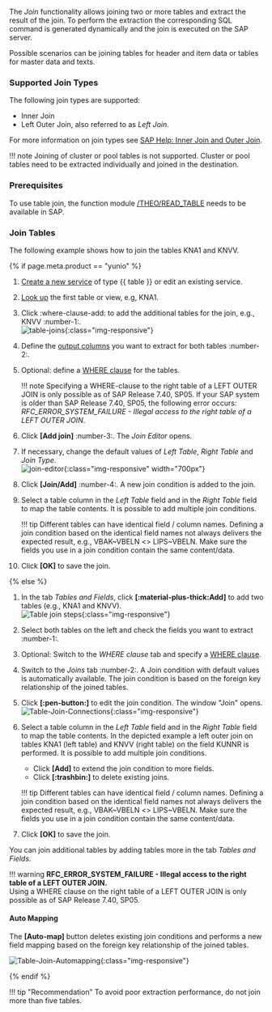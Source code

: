 The *Join* functionality allows joining two or more tables and extract the result of the join. 
To perform the extraction the corresponding SQL command is generated dynamically and the join is executed on the SAP server. <br>

Possible scenarios can be joining tables for header and item data or tables for master data and texts. 

### Supported Join Types

The following join types are supported:

- Inner Join
- Left Outer Join, also referred to as *Left Join*.

For more information on join types see [SAP Help: Inner Join and Outer Join](https://help.sap.com/doc/saphelp_nwpi71/7.1/en-US/cf/21ec77446011d189700000e8322d00/content.htm?no_cache=true). <br>

!!! note
	Joining of cluster or pool tables is not supported. Cluster or pool tables need to be extracted individually and joined in the destination.

### Prerequisites

To use table join, the function module [/THEO/READ_TABLE](../setup-in-sap/custom-function-module-for-table-extraction.md/#installation-of-theoread_table) needs to be available in SAP. 


### Join Tables

The following example shows how to join the tables KNA1 and KNVV.

{% if page.meta.product == "yunio" %}

1. [Create a new service](../../getting-started.md/#create-a-service) of type {{ table }} or edit an existing service.
2. [Look up](index.md/#look-up-an-sap-table-or-view) the first table or view, e.g, KNA1.
3. Click :where-clause-add: to add the additional tables for the join, e.g., KNVV :number-1:.<br>
![table-joins](../../assets/images/yunio/documentation/table-joins.png){:class="img-responsive"}
4. Define the [output columns](settings.md/#output-columns) you want to extract for both tables :number-2:.
5. Optional: define a [WHERE clause](where-clause.md) for the tables.

	!!! note
		Specifying a WHERE-clause to the right table of a LEFT OUTER JOIN is only possible as of SAP Release 7.40, SP05.
		If your SAP system is older than SAP Release 7.40, SP05, the following error occurs: *RFC_ERROR_SYSTEM_FAILURE - Illegal access to the right table of a LEFT OUTER JOIN*.

6. Click **[Add join]** :number-3:. The *Join Editor* opens.
7. If necessary, change the default values of *Left Table*, *Right Table* and *Join Type*. <br>
![join-editor](../../assets/images/yunio/documentation/join-editor.png){:class="img-responsive" width="700px"}
8. Click **[Join/Add]** :number-4:. A new join condition is added to the join. 
9. Select a table column in the *Left Table* field and in the *Right Table* field to map the table contents. 
It is possible to add multiple join conditions.

	!!! tip
		Different tables can have identical field / column names. 
		Defining a join condition based on the identical field names not always delivers the expected result, e.g., VBAK~VBELN <> LIPS~VBELN.
		Make sure the fields you use in a join condition contain the same content/data.

10. Click **[OK]** to save the join.

{% else %} 

1. In the tab *Tables and Fields*, click **[:material-plus-thick:Add]** to add two tables (e.g., KNA1 and KNVV).<br>
![Table join steps](../../assets/images/documentation/components/table/join_steps_1.png){:class="img-responsive"}
2. Select both tables on the left and check the fields you want to extract :number-1:. 
3. Optional: Switch to the *WHERE clause* tab and specify a [WHERE clause](where-clause.md).
4. Switch to the *Joins* tab :number-2:. A Join condition with default values is automatically available. 
The join condition is based on the foreign key relationship of the joined tables.
5. Click **[:pen-button:]** to edit the join condition. The window "Join" opens. <br>
![Table-Join-Connections](../../assets/images/documentation/components/table/join_steps_2.png){:class="img-responsive"}
6. Select a table column in the *Left Table* field and in the *Right Table* field to map the table contents. 
In the depicted example a left outer join on tables KNA1 (left table) and KNVV (right table) on the field KUNNR is performed.
It is possible to add multiple join conditions.

	- Click **[Add]** to extend the join condition to more fields.
	- Click **[:trashbin:]** to delete existing joins.

	!!! tip
		Different tables can have identical field / column names. 
		Defining a join condition based on the identical field names not always delivers the expected result, e.g., VBAK~VBELN <> LIPS~VBELN.
		Make sure the fields you use in a join condition contain the same content/data.
		
7. Click **[OK]** to save the join.

You can join additional tables by adding tables more in the tab *Tables and Fields*.

!!! warning
	**RFC_ERROR_SYSTEM_FAILURE - Illegal access to the right table of a LEFT OUTER JOIN.**<br>
	Using a WHERE clause on the right table of a LEFT OUTER JOIN is only possible as of SAP Release 7.40, SP05. 


#### Auto Mapping

The **[Auto-map]** button deletes existing join conditions and performs a new field mapping based on the foreign key relationship of the joined tables. 

![Table-Join-Automapping](../../assets/images/documentation/components/table/join_automap.png){:class="img-responsive"}

{% endif %} 


!!! tip "Recommendation" 
	To avoid poor extraction performance, do not join more than five tables.

